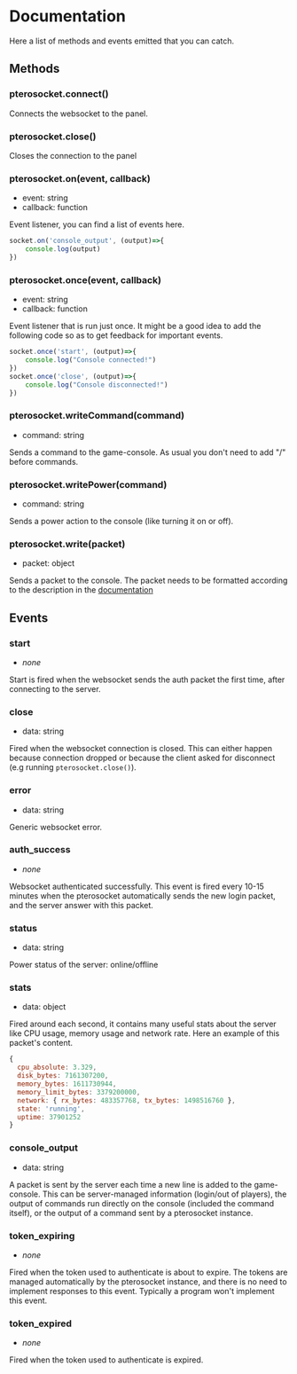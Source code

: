 # Documentation
Here a list of methods and events emitted that you can catch.
## Methods
### pterosocket.connect()
Connects the websocket to the panel.
### pterosocket.close()
Closes the connection to the panel
### pterosocket.on(event, callback)
* event: string
* callback: function

Event listener, you can find a list of events here.
``` js
socket.on('console_output', (output)=>{
    console.log(output)
})
```
### pterosocket.once(event, callback)
* event: string
* callback: function

Event listener that is run just once. It might be a good idea to add the following code so as to get feedback for important events.
``` js
socket.once('start', (output)=>{
    console.log("Console connected!")
})
socket.once('close', (output)=>{
    console.log("Console disconnected!")
})
```
### pterosocket.writeCommand(command)
* command: string

Sends a command to the game-console. As usual you don't need to add "/" before commands.
### pterosocket.writePower(command)
* command: string

Sends a power action to the console (like turning it on or off).
### pterosocket.write(packet)
* packet: object

Sends a packet to the console. The packet needs to be formatted according to the description in the [documentation](https://dashflo.net/docs/api/pterodactyl/v1/#req_2c867e1e1f6b448b9e99f9daeebb7e9a)

## Events
### start
* *none*

Start is fired when the websocket sends the auth packet the first time, after connecting to the server.
### close
* data: string

Fired when the websocket connection is closed. This can either happen because connection dropped or because the client asked for disconnect (e.g running ```pterosocket.close()```).
### error
* data: string

Generic websocket error.
### auth_success
* *none*

Websocket authenticated successfully. This event is fired every 10-15 minutes when the pterosocket automatically sends the new login packet, and the server answer with this packet.
### status
* data: string

Power status of the server: online/offline
### stats
* data: object

Fired around each second, it contains many useful stats about the server like CPU usage, memory usage and network rate. Here an example of this packet's content.
``` js
{
  cpu_absolute: 3.329,
  disk_bytes: 7161307200,
  memory_bytes: 1611730944,
  memory_limit_bytes: 3379200000,
  network: { rx_bytes: 483357768, tx_bytes: 1498516760 },
  state: 'running',
  uptime: 37901252
}
```
### console_output
* data: string

A packet is sent by the server each time a new line is added to the game-console. This can be server-managed information (login/out of players), the output of commands run directly on the console (included the command itself), or the output of a command sent by a pterosocket instance.

### token_expiring
* *none*

Fired when the token used to authenticate is about to expire. The tokens are managed automatically by the pterosocket instance, and there is no need to implement responses to this event. Typically a program won't implement this event. 
### token_expired
* *none*

Fired when the token used to authenticate is expired.
